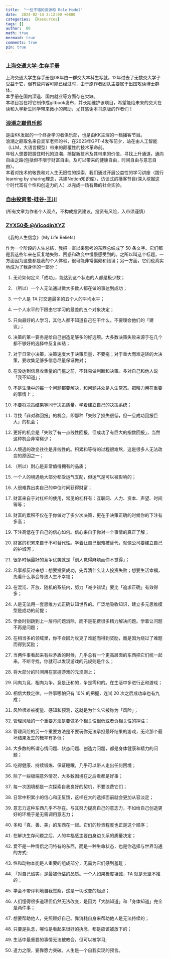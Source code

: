 ```yaml
---
title:  "一些不错的资源和 Role Model"
date:  2024-02-14 2:12:00 +0800
categories:  [Resources] 
tags: []     
author:  00                    
math: true
mermaid: true
comments: true
pin: true
---
```


### [上海交通大学-生存手册](https://survivesjtu.gitbook.io/survivesjtumanual/)

上海交通大学生存手册是08年由一群交大本科生写就，12年过去了无数交大学子受益于它，但有些内容可能已经过时，由于原作者团队主要属于出国攻读博士群体。<br>
本手册在国内深造、国内就业等方面存在欠缺。<br>
本项目旨在将它制作成gitbook发布，并长期维护该项目，希望能给未来的交大在读和入学新生同学带来微小的帮助，尤其感谢本书原版的作者们！<br>

### [浪潮之巅俱乐部](https://confused-gym-8fc.notion.site/dc7ab3f3ddad46fea4de7ff995a7a4ab)
是由KK发起的一个终身学习者俱乐部，也是由KK主理的一档播客节目。<br>
浪潮之巅取名来自吴军老师的书，在2023年GPT-4发布前夕，站在由人工智能（LLM，大语言模型）带来的颠覆性的技术革命前。<br>
年轻人想要把握住时代的浪潮，捕捉新技术及其带来的价值，寻找上升通道，通向自由之路(包括但不限于财富自由，及可以带来的健康自由，时间自由与意志自由）。<br>
本着对技术的敬畏和对人生无限性的探索，我们通过开展公益性的学习讲座（践行learning by sharing理念，共建Notion知识库），访谈式的播客节目(深入挖掘这个时代富有个性和创造力的人）以完成一场有趣的社会实验。<br>

### [自由投资者-硅谷-王川](https://chuan.us/)
(所有文章为作者个人观点，不构成投资建议。投资有风险，入市须谨慎）

### [ZYX50条 @VicodinXYZ](https://weibo.com/u/1977585731)
《我的人生信念》（My Life Beliefs） 

作为一个阶段的人生总结，我把一直以来思考的东西总结成了 50 条文字。它们都是我这些年来在反复地失败、困惑和改变中慢慢感受到的。之所以叫这个标题，一方面因为这些都是我的个人体验，很可能非常偏颇和错误；另一方面，它们也真实地成为了我身体的一部分：

1. 无论如何定义「成功」，能达到这个状态的人都是极少数；

2. （所以）一个人无法通过做大多数人都在做的事达到成功；

3.  一个人是 TA 打交道最多的五个人的平均水平；

4.  一个人水平的下限由它学习的最差的五个对象决定；

5. 只向最好的人学习，其他人都不知道自己在干什么。不要理会他们的「建议」；

6. 决策的第一要务是给自己创造足够多的好选项。大多数决策失败来源于在几个都不够好的选择中反复纠结；

7. 对于日常小决策，决策速度大于决策质量，不要拖；对于重大而难逆转的大决策，要收集足够多信息尽量保证做对；

8. 在没达到信息收集量的门槛之前，不轻易做判断和决策。多对自己和他人说「我不知道」；

9. 不是生活中的每一个问题都要解决，和问题共处是人生常态。把精力用在重要的事情上；

10. 不要将决策结果等同于决策质量。学着建立自己的决策系统；

11. 寻找「非对称回报」的机会，即那种「失败了损失很低，但一旦成功回报巨大」的机会；

12. 更好的机会是「失败了有一点线性回报，但成功了有巨大的指数回报」，当然这种机会非常稀少；

13. 人境遇的改变往往是非线性的。积累和等待的过程很难熬，这是很多人无法改变的原因之一；

14. （所以）耐心是非常值得拥有的品质；

15.  一个人的境遇绝大部分都受运气支配，但运气是可以被影响的；

16. 人很难靠出卖自己的单位时间获得财富；

17. 财富来自于对杠杆的使用，常见的杠杆有：互联网、人力、资本、声望、时间等等；

18. 财富的累积不仅在于你做对了多少次决策，更在于决策正确的时候你的下注有多高；

19. 下注高低在于自己的信心如何。信心来自于你对一个事情的真正了解；

20. 财富的积累来自于不可替代性。学着让自己很难被替代，就像公司要建立自己的护城河；

21. 很多时候最好的竞争优势就是「别人觉得麻烦而你不觉得」；
22. 凡事都反过来想：想要投资成功，先弄清什么让人投资失败；想要生活幸福，先看什么事会导致人生不幸福；

23. 在混沌、开放、随机的系统内，努力「减少错误」要比「追求正确」有效得多；

24. 人是无法用一套思维方式正确认知世界的。广泛地吸收知识，建立多元思维模型是成功的前提；

25. 学会时刻跳到上一层将问题消除，而不是花费很多精力解决问题。学着让问题不再是问题；

26. 在相当多的领域里，你不会因为攻克了难题而得到奖励，而是因为绕过了难题而得到奖励；

27. 当两件事看起来有些矛盾的时候，几乎总有一个更高层面的东西把它们统一起来。不断寻找，你就可以发现游戏的元规则是什么；

28. 将大部分的时间用在掌握游戏的元规则上；

29. 同向为竞，相向为争。竞是正和的，争是零和的。在生活中多进行正和游戏；

30. 相信大数定律。一件事哪怕只有 10% 的把握，连试 20 次之后成功率也有九成；

31. 风险很难被衡量、感知和预测，这就是为什么它被称为「风险」；

32. 管理风险的一个重要方法是要做多个相关性很低或者负相关性的押注；

33. 管理风险的另一个重要方法是不要玩你无法承担最坏结果的游戏，无论那个最坏结果发生的概率有多低；

34. 大多数的所谓心情问题、状态问题、创造力问题，都是身体健康和精力的问题；

35. 吃得健康、持续锻炼、保证睡眠，几乎可以带人走出任何困境；

36. 除了一些极端意外情况，大多数困境在之后看都是好事；

37. 每一次困境都是一次探索自我良好的契机，不要浪费它们；

38. 日常中积累小的信心和正反馈，这样在大的选择面前就会更加从容淡定；

39. 意志力这种东西几乎不存在。与其努力提高自己的意志力，不如给自己创造更好的环境于是无需调用意志力；

40. 多和「真、善、美」的东西在一起。它们的珍贵程度也正是这个顺序； 

41. 在解决生存问题之后，人的幸福感主要由身边关系的质量决定；

42. 爱不是一种情侣之问特有的东西，而是一种生命状态，也是你选择与世界沟通的方式;

43. 性和动物本能是人重要的组成部分，无需为它们感到羞耻；

44. 「对自己诚实」是最被低估的品质。一个人如果极度坦诚，TA 就是无坚不推的；

45. 学会不带评判地自我觉察，这是一切改变的起点；

46. 人们懂得很多道理但仍然无法改变，是因为「大脑知道」和「身体知道」完全是两件事；

47. 想要帮助他人，先照顾好自己。靠消耗自身来帮助他人是无法持续的；

48. 只要是执念，哪怕是看起来很好的执念，都是应该被放下的；

49. 生活中最重要的事情无法被教会，但可以被学习;

50. 道力之限，要靠愿力突破。人生是一个自我实现的预言。

